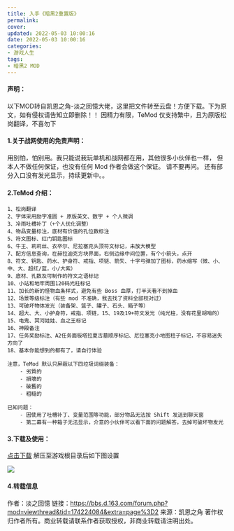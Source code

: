 ```yaml
---
title: 入手《暗黑2重置版》
permalink: 
cover: 
updated: 2022-05-03 10:00:16
date: 2022-05-03 10:00:16
categories: 
- 游戏人生
tags: 
- 暗黑2 MOD
---
```

#### 声明：
以下MOD转自凯恩之角-淡之回憶大佬，这里把文件转至云盘！方便下载。下为原文，如有侵权请告知立即删除！！
因精力有限，TeMod 仅支持繁中，且为原版松岗翻译，不喜勿下

#### 1.关于战网使用的免责声明：
用别怕，怕别用。我只能说我玩单机和战网都在用，其他很多小伙伴也一样，
但本人不做任何保证，也没有任何 Mod 作者会做这个保证。
请不要再问。
还有部分入口没有发光显示，持续更新中。。

#### 2.TeMod 介绍：
    1、松岗翻译
    2、字体采用励字准圆 + 原版英文、数字 + 个人微调
    3、冷雨吐槽补丁（+个人优化调整）
    4、物品变量标注，底材有价值的孔位数标注
    5、符文图标、红门钥匙图标
    6、牛王、莉莉丝、衣卒尔、尼拉塞克头顶符文标记，未放大模型
    7、配方信息查询，在赫拉迪克方块界面，右侧边缘中间位置，有个小箭头，点开
    8、符文、钥匙、药水、护身符、戒指、项链、箭矢、十字弓弹加了图标，药水缩写（微、小、中、大、超红/蓝，小/大紫）
    9、底材、孔数及可制作的符文之语标记
    10、小站和地牢周围120码光柱标记
    11、加长的新的怪物血条样式，避免有些 Boss 血厚，打半天看不到掉血
    12、场景等级标注（有些 mod 不准确，我去找了资料全部校对过）
    13、可破坏物体发光（装备架、篮子、罐子、石头、箱子等）
    14、超大、大、小护身符，戒指、项链，15、19及19+符文发光（纯光柱，没有花里胡哨的）
    15、电鬼、冥河娃娃、血之王标记
    16、神殿备注
    17、任务奖励标注、A2任务面板塔拉夏古墓顺序标记、尼拉塞克小地图柱子标记，不容易迷失方向了
    18、基本你能想到的都有了，请自行体验

    注意，TeMod 默认只屏蔽以下四垃圾词缀装备：
        - 劣質的
        - 損壞的
        - 破舊的
        - 粗糙的

    已知问题：
        - 因使用了吐槽补丁、变量范围等功能，部分物品无法按 Shift 发送到聊天窗
        - 第二幕有一种箱子无法显示，介意的小伙伴可以看下面的问题解答，去掉可破坏物发光

#### 3.下载及使用：
[点击下载](https://vip.cddo.cc/yeluo/soft/Mods.rar "点击下载")
解压至游戏根目录后如下图设置

![](https://vkceyugu.cdn.bspapp.com/VKCEYUGU-3c98b21f-9e7e-4bcb-9142-940554115122/a6b4dad5-35c3-4e1c-84f6-58b1de66e7b7.png)

#### 4.转载信息
作者：淡之回憶
链接：https://bbs.d.163.com/forum.php?mod=viewthread&tid=174224084&extra=page%3D2
来源：凯恩之角
著作权归作者所有。商业转载请联系作者获取授权，非商业转载请注明出处。